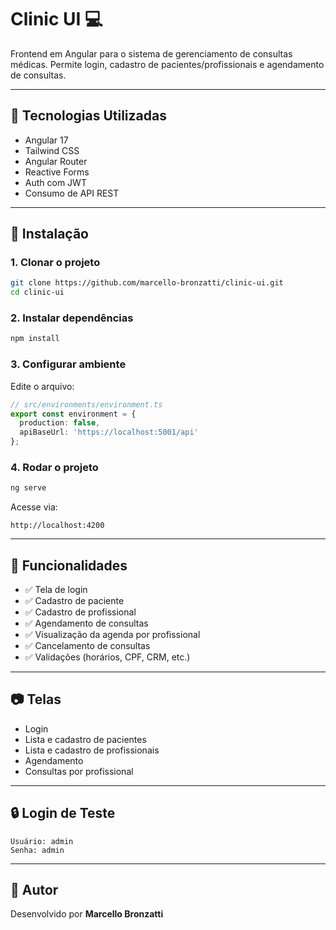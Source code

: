 # Clinic UI 💻

Frontend em Angular para o sistema de gerenciamento de consultas médicas. Permite login, cadastro de pacientes/profissionais e agendamento de consultas.

---

## 🧰 Tecnologias Utilizadas

- Angular 17
- Tailwind CSS
- Angular Router
- Reactive Forms
- Auth com JWT
- Consumo de API REST

---

## 💾 Instalação

### 1. Clonar o projeto

```bash
git clone https://github.com/marcello-bronzatti/clinic-ui.git
cd clinic-ui
```

### 2. Instalar dependências

```bash
npm install
```

### 3. Configurar ambiente

Edite o arquivo:

```ts
// src/environments/environment.ts
export const environment = {
  production: false,
  apiBaseUrl: 'https://localhost:5001/api'
};
```

### 4. Rodar o projeto

```bash
ng serve
```

Acesse via:
```
http://localhost:4200
```

---

## 🧪 Funcionalidades

- ✅ Tela de login
- ✅ Cadastro de paciente
- ✅ Cadastro de profissional
- ✅ Agendamento de consultas
- ✅ Visualização da agenda por profissional
- ✅ Cancelamento de consultas
- ✅ Validações (horários, CPF, CRM, etc.)

---

## 📷 Telas

- Login
- Lista e cadastro de pacientes
- Lista e cadastro de profissionais
- Agendamento
- Consultas por profissional

---

## 🔒 Login de Teste

```text
Usuário: admin
Senha: admin
```

---

## 📄 Autor

Desenvolvido por **Marcello Bronzatti**
